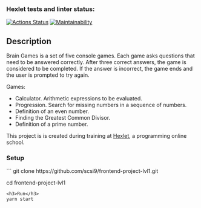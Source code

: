 ### Hexlet tests and linter status:
[![Actions Status](https://github.com/scsi9/frontend-project-lvl1/workflows/hexlet-check/badge.svg)](https://github.com/scsi9/frontend-project-lvl1/actions)
[![Maintainability](https://api.codeclimate.com/v1/badges/a99a88d28ad37a79dbf6/maintainability)](https://codeclimate.com/github/codeclimate/codeclimate/maintainability)

<h2>Description</h2>
Brain Games is a set of five console games. Each game asks questions that need to be answered correctly. After three correct answers, the game is considered to be completed. If the answer is incorrect, the game ends and the user is prompted to try again.

Games:
<ul>
<li>Calculator. Arithmetic expressions to be evaluated.</li>
<li>Progression. Search for missing numbers in a sequence of numbers.</li>
<li>Definition of an even number.</li>
<li>Finding the Greatest Common Divisor.</li>
<li>Definition of a prime number.</li>
  </ul>
  
This project is is created during training at <a href="https://ru.hexlet.io/">Hexlet</a>, a programming online school.


<h3>Setup</h3>
```
git clone https://github.com/scsi9/frontend-project-lvl1.git

cd frontend-project-lvl1

```
<h3>Run</h3>
yarn start
